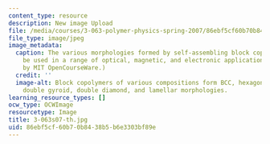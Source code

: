 ```yaml
---
content_type: resource
description: New image Upload
file: /media/courses/3-063-polymer-physics-spring-2007/86ebf5cf60b70b8438b5b6e3303bf89e_3-063s07-th.jpg
file_type: image/jpeg
image_metadata:
  caption: The various morphologies formed by self-assembling block copolymers can
    be used in a range of optical, magnetic, and electronic applications. (Figure
    by MIT OpenCourseWare.)
  credit: ''
  image-alt: Block copolymers of various compositions form BCC, hexagonal cylindrical,
    double gyroid, double diamond, and lamellar morphologies.
learning_resource_types: []
ocw_type: OCWImage
resourcetype: Image
title: 3-063s07-th.jpg
uid: 86ebf5cf-60b7-0b84-38b5-b6e3303bf89e
---
```

